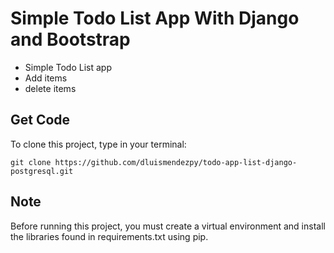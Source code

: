 # Simple Todo List App With Django and Bootstrap
- Simple Todo List app
- Add items 
- delete items

## Get Code
To clone this project, type in your terminal:

`git clone https://github.com/dluismendezpy/todo-app-list-django-postgresql.git`

## Note
Before running this project, you must create a virtual environment and install the libraries found in requirements.txt using pip.
